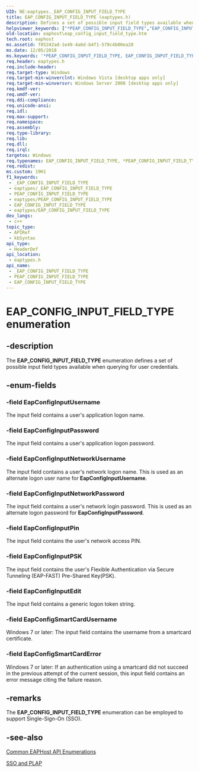 ```yaml
---
UID: NE:eaptypes._EAP_CONFIG_INPUT_FIELD_TYPE
title: EAP_CONFIG_INPUT_FIELD_TYPE (eaptypes.h)
description: Defines a set of possible input field types available when querying for user credentials.
helpviewer_keywords: ["*PEAP_CONFIG_INPUT_FIELD_TYPE","EAP_CONFIG_INPUT_FIELD_TYPE","EAP_CONFIG_INPUT_FIELD_TYPE enumeration [EAPHost]","EapConfigInputEdit","EapConfigInputNetworkPassword","EapConfigInputNetworkUsername","EapConfigInputPSK","EapConfigInputPassword","EapConfigInputPin","EapConfigInputUsername","EapConfigSmartCardError","EapConfigSmartCardUsername","eaphost.eap_config_input_field_type","eaptypes/EAP_CONFIG_INPUT_FIELD_TYPE","eaptypes/EapConfigInputEdit","eaptypes/EapConfigInputNetworkPassword","eaptypes/EapConfigInputNetworkUsername","eaptypes/EapConfigInputPSK","eaptypes/EapConfigInputPassword","eaptypes/EapConfigInputPin","eaptypes/EapConfigInputUsername","eaptypes/EapConfigSmartCardError","eaptypes/EapConfigSmartCardUsername"]
old-location: eaphost\eap_config_input_field_type.htm
tech.root: eaphost
ms.assetid: f05242ad-1e49-4a6d-b4f1-579c4b00ea28
ms.date: 12/05/2018
ms.keywords: '*PEAP_CONFIG_INPUT_FIELD_TYPE, EAP_CONFIG_INPUT_FIELD_TYPE, EAP_CONFIG_INPUT_FIELD_TYPE enumeration [EAPHost], EapConfigInputEdit, EapConfigInputNetworkPassword, EapConfigInputNetworkUsername, EapConfigInputPSK, EapConfigInputPassword, EapConfigInputPin, EapConfigInputUsername, EapConfigSmartCardError, EapConfigSmartCardUsername, eaphost.eap_config_input_field_type, eaptypes/EAP_CONFIG_INPUT_FIELD_TYPE, eaptypes/EapConfigInputEdit, eaptypes/EapConfigInputNetworkPassword, eaptypes/EapConfigInputNetworkUsername, eaptypes/EapConfigInputPSK, eaptypes/EapConfigInputPassword, eaptypes/EapConfigInputPin, eaptypes/EapConfigInputUsername, eaptypes/EapConfigSmartCardError, eaptypes/EapConfigSmartCardUsername'
req.header: eaptypes.h
req.include-header: 
req.target-type: Windows
req.target-min-winverclnt: Windows Vista [desktop apps only]
req.target-min-winversvr: Windows Server 2008 [desktop apps only]
req.kmdf-ver: 
req.umdf-ver: 
req.ddi-compliance: 
req.unicode-ansi: 
req.idl: 
req.max-support: 
req.namespace: 
req.assembly: 
req.type-library: 
req.lib: 
req.dll: 
req.irql: 
targetos: Windows
req.typenames: EAP_CONFIG_INPUT_FIELD_TYPE, *PEAP_CONFIG_INPUT_FIELD_TYPE
req.redist: 
ms.custom: 19H1
f1_keywords:
 - _EAP_CONFIG_INPUT_FIELD_TYPE
 - eaptypes/_EAP_CONFIG_INPUT_FIELD_TYPE
 - PEAP_CONFIG_INPUT_FIELD_TYPE
 - eaptypes/PEAP_CONFIG_INPUT_FIELD_TYPE
 - EAP_CONFIG_INPUT_FIELD_TYPE
 - eaptypes/EAP_CONFIG_INPUT_FIELD_TYPE
dev_langs:
 - c++
topic_type:
 - APIRef
 - kbSyntax
api_type:
 - HeaderDef
api_location:
 - eaptypes.h
api_name:
 - _EAP_CONFIG_INPUT_FIELD_TYPE
 - PEAP_CONFIG_INPUT_FIELD_TYPE
 - EAP_CONFIG_INPUT_FIELD_TYPE
---
```


# EAP_CONFIG_INPUT_FIELD_TYPE enumeration


## -description

 The <b>EAP_CONFIG_INPUT_FIELD_TYPE</b> enumeration defines a set of possible  input field types available when querying for user credentials.

## -enum-fields

### -field EapConfigInputUsername

The input field contains a user's application logon name.

### -field EapConfigInputPassword

The input field contains a user's application logon password.

### -field EapConfigInputNetworkUsername

The input field contains a user's network logon name. This is used as an alternate logon user name for <b>EapConfigInputUsername</b>.

### -field EapConfigInputNetworkPassword

The input field contains a user's network login password. This is used as an alternate logon password for <b>EapConfigInputPassword</b>.

### -field EapConfigInputPin

The input field contains the user's network access PIN.

### -field EapConfigInputPSK

The input field contains the user's Flexible Authentication via Secure Tunneling (EAP-FAST) Pre-Shared Key(PSK).

### -field EapConfigInputEdit

The input field contains a generic logon token string.

### -field EapConfigSmartCardUsername

Windows 7 or later: The input field contains the username from a  smartcard certificate.

### -field EapConfigSmartCardError

Windows 7 or later: If an authentication using a smartcard did not succeed in the previous attempt of the current session, this input field contains an error message citing the failure reason.

## -remarks

The <b>EAP_CONFIG_INPUT_FIELD_TYPE</b> enumeration can be employed to support Single-Sign-On (SSO).

## -see-also

[Common EAPHost API Enumerations](/windows/win32/eaphost/common-eap-host-api-enumerations)



[SSO and PLAP](/windows/win32/eaphost/understanding-sso-and-plap)

